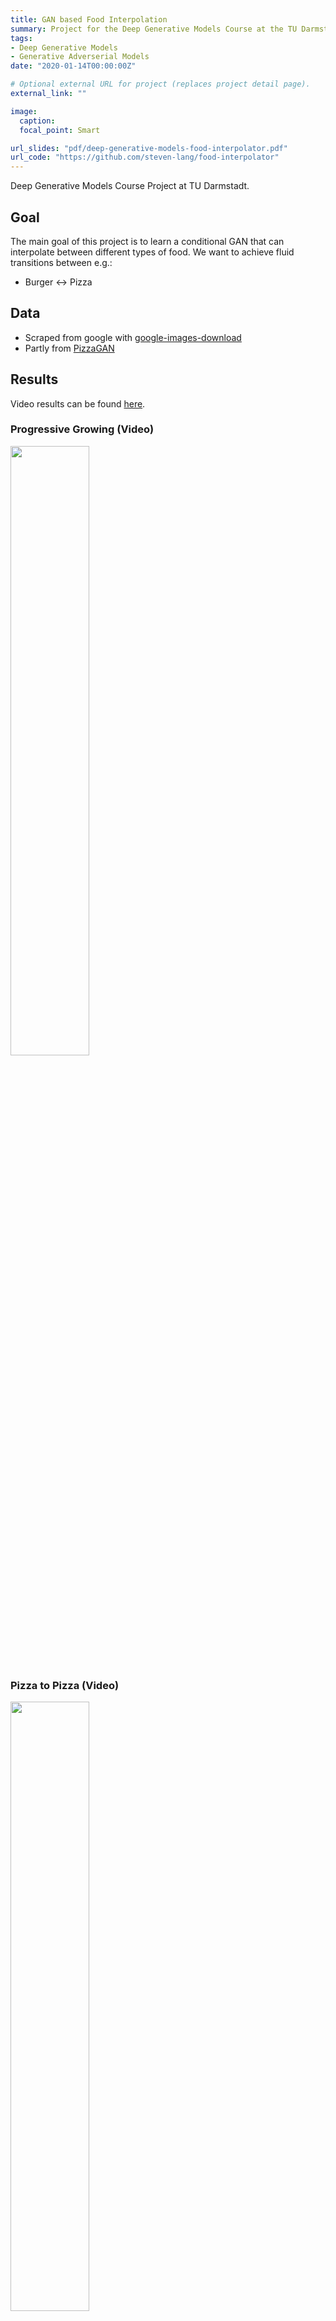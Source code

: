 ```yaml
---
title: GAN based Food Interpolation
summary: Project for the Deep Generative Models Course at the TU Darmstadt
tags:
- Deep Generative Models
- Generative Adverserial Models
date: "2020-01-14T00:00:00Z"

# Optional external URL for project (replaces project detail page).
external_link: ""

image:
  caption: 
  focal_point: Smart

url_slides: "pdf/deep-generative-models-food-interpolator.pdf"
url_code: "https://github.com/steven-lang/food-interpolator"
---
```


Deep Generative Models Course Project at TU Darmstadt.

## Goal
The main goal of this project is to learn a conditional GAN that can interpolate between different types of food. 
We want to achieve fluid transitions between e.g.:
- Burger <-> Pizza

## Data
- Scraped from google with [google-images-download](https://github.com/hardikvasa/google-images-download)
- Partly from [PizzaGAN](http://pizzagan.csail.mit.edu/)

## Results
Video results can be found [here](https://www.youtube.com/watch?v=LndGGbR4uxY&list=PLVCWvLHvDaenJrE2N-Akwo7-1kGN5vd5W).

### Progressive Growing (Video)
[<img src="https://img.youtube.com/vi/V7n1M14jKPM/hqdefault.jpg" width="50%">](https://youtu.be/V7n1M14jKPM)

### Pizza to Pizza (Video)
[<img src="https://img.youtube.com/vi/MSPZ56zy-OU/hqdefault.jpg" width="50%">](https://youtu.be/MSPZ56zy-OU)

### Burger to Burger (Video)
[<img src="https://img.youtube.com/vi/LndGGbR4uxY/hqdefault.jpg" width="50%">](https://youtu.be/LndGGbR4uxY)

### Random Latent Space (Video)
[<img src="https://img.youtube.com/vi/n0ucsR-ko60/hqdefault.jpg" width="50%">](https://youtu.be/n0ucsR-ko60)

## Code Base
The code is based on a [PyTorch implementation](https://github.com/jalola/improved-wgan-pytorch) of [Improved Training of Wasserstein GAN](https://arxiv.org/abs/1704.00028) and a [PyTorch implementation of Progressive Growing of GANs](https://github.com/jeromerony/Progressive_Growing_of_GANs-PyTorch)
